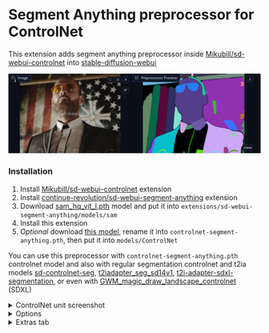 # Segment Anything preprocessor for ControlNet

This extension adds segment anything preprocessor inside [Mikubill/sd-webui-controlnet](https://github.com/Mikubill/sd-webui-controlnet) into [stable-diffusion-webui](https://github.com/AUTOMATIC1111/stable-diffusion-webui)

![](images/preview.jpg)

### Installation

1. Install [Mikubill/sd-webui-controlnet](https://github.com/Mikubill/sd-webui-controlnet) extension
1. Install [continue-revolution/sd-webui-segment-anything](https://github.com/continue-revolution/sd-webui-segment-anything) extension
1. Download [sam_hq_vit_l.pth](https://huggingface.co/lkeab/hq-sam/resolve/main/sam_hq_vit_l.pth) model and put it into `extensions/sd-webui-segment-anything/models/sam`
1. Install this extension
1. *Optional* download [this model](https://huggingface.co/mfidabel/controlnet-segment-anything/raw/main/diffusion_pytorch_model.bin), rename it into `controlnet-segment-anything.pth`, then put it into `models/ControlNet`

You can use this preprocessor with `controlnet-segment-anything.pth` controlnet model and also with regular segmentation controlnet and t2ia models [sd-controlnet-seg](https://huggingface.co/lllyasviel/sd-controlnet-seg), [t2iadapter_seg_sd14v1](https://huggingface.co/TencentARC/t2iadapter_seg_sd14v1), [t2i-adapter-sdxl-segmentation](https://huggingface.co/SargeZT/t2i-adapter-sdxl-segmentation), or even with [GWM_magic_draw_landscape_controlnet](https://civitai.com/models/253564/gwmmagicdrawlandscapecontrolnet) (SDXL)

<details>
<summary>ControlNet unit screenshot</summary>

![](images/unit.jpg)

</details>

<details>
<summary>Options</summary>

You can adjust Auto SAM options used in this module in the Segment Anything settings:

![](images/options.jpg)

</details>


<details>
<summary>Extras tab</summary>

You can also use this preprocessor inside Extras tab with my other extension [sd-webui-cn-in-extras-tab](https://github.com/light-and-ray/sd-webui-cn-in-extras-tab)

![](images/extras.jpg)

</details>

